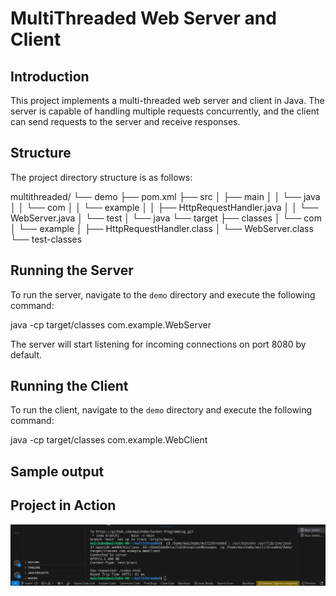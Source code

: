 # MultiThreaded Web Server and Client

## Introduction
This project implements a multi-threaded web server and client in Java. The server is capable of handling multiple requests concurrently, and the client can send requests to the server and receive responses.

## Structure
The project directory structure is as follows:

multithreaded/
└── demo
├── pom.xml
├── src
│ ├── main
│ │ └── java
│ │ └── com
│ │ └── example
│ │ ├── HttpRequestHandler.java
│ │ └── WebServer.java
│ └── test
│ └── java
└── target
├── classes
│ └── com
│ └── example
│ ├── HttpRequestHandler.class
│ └── WebServer.class
└── test-classes


## Running the Server
To run the server, navigate to the `demo` directory and execute the following command:

java -cp target/classes com.example.WebServer


The server will start listening for incoming connections on port 8080 by default.

## Running the Client
To run the client, navigate to the `demo` directory and execute the following command:

java -cp target/classes com.example.WebClient

## Sample output

## Project in Action

![Server and Client Screenshot](demo/assets/output.png)

